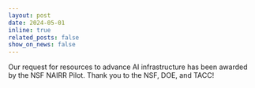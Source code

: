 ```yaml
---
layout: post
date: 2024-05-01
inline: true
related_posts: false
show_on_news: false
---
```


Our request for resources to advance AI infrastructure has been awarded by the NSF NAIRR Pilot. Thank you to the NSF, DOE, and TACC!
